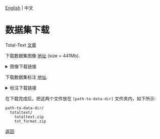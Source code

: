 [English](../../en/datasets/totaltext.md) | 中文

# 数据集下载

Total-Text [文章](https://arxiv.org/abs/1710.10400)

下载数据集图像 [地址](https://github.com/cs-chan/Total-Text-Dataset/tree/master/Dataset)  (size = 441Mb).

<details>
  <summary>图像下载链接</summary>

   [图像下载链接](https://drive.google.com/file/d/1bC68CzsSVTusZVvOkk7imSZSbgD1MqK2/view?usp=sharing) (size = 441Mb).

</details>

下载数据集标注 [地址](https://github.com/cs-chan/Total-Text-Dataset/tree/master/Groundtruth/Text).

<details>
  <summary>标注下载链接</summary>

   [标注下载链接](https://drive.google.com/file/d/1v-pd-74EkZ3dWe6k0qppRtetjdPQ3ms1/view?usp=sharing) for text file format('.txt').

</details>

在下载完成后，把这两个文件放在 `[path-to-data-dir]` 文件夹内，如下所示:
```
path-to-data-dir/
  totaltext/
    totaltext.zip
    txt_format.zip

```

[返回](../../../tools/dataset_converters/README_CN.md)

